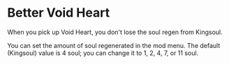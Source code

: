 # Better Void Heart

When you pick up Void Heart, you don't lose the soul regen from Kingsoul.

You can set the amount of soul regenerated in the mod menu. The default (Kingsoul) value is 4 soul; you can change it to 1, 2, 4, 7, or 11 soul.
